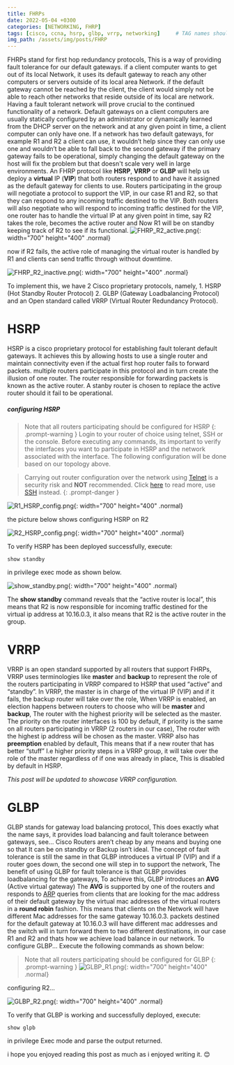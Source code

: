 ```yaml
---
title: FHRPs
date: 2022-05-04 +0300
categories: [NETWORKING, FHRP]
tags: [cisco, ccna, hsrp, glbp, vrrp, networking]     # TAG names should always be lowercase
img_path: /assets/img/posts/FHRP
---
```


FHRPs stand for first hop redundancy protocols, This is a way of providing fault
tolerance for our default gateways. if a client computer wants to get out of its
local Network, it uses its default gateway to reach any other computers or servers
outside of its local area Network. if the default gateway cannot be reached by the
client, the client would simply not be able to reach other networks that reside
outside of its local are network. Having a fault tolerant network will prove crucial
to the continued functionality of a network. Default gateways on a client
computers are usually statically configured by an administrator or dynamically
learned from the DHCP server on the network and at any given point in time, a
client computer can only have one. If a network has two default gateways, for
example R1 and R2 a client can use, it wouldn’t help since they can only use one
and wouldn’t be able to fall back to the second gateway if the primary gateway
fails to be operational, simply changing the default gateway on the host will fix the problem but that doesn't scale very well in large environments. An FHRP protocol like **HSRP**, **VRRP** or **GLBP** will help us deploy a **virtual** IP (**VIP**) that both routers respond to and have it assigned as the default gateway for clients to use. Routers participating in the group will negotiate a protocol to support the VIP, in our case R1 and R2, so that they can respond to any incoming traffic destined to the VIP. Both routers will also negotiate who will respond to incoming traffic destined for the VIP, one router has to handle the virtual IP at any given point in time, say R2 takes the role, becomes the active router and Now R1 will
be on standby keeping track of R2 to see if its functional.
![FHRP_R2_active.png](FHRP_R2_active.png){: width="700" height="400" .normal}

now if R2 fails, the active role of managing the virtual router is handled by R1 and clients can send traffic through without downtime.

![FHRP_R2_inactive.png](FHRP_R2_dead.png){: width="700" height="400" .normal}

To implement this, we have 2 Cisco proprietary protocols, namely, 1. HSRP (Hot Standby Router Protocol) 2. GLBP (Gateway Loadbalancing Protocol) and an Open standard called
VRRP (Virtual Router Redundancy Protocol).

# **HSRP**
HSRP is a cisco proprietary protocol for establishing fault tolerant default gateways.
It achieves this by allowing hosts to use a single router and maintain connectivity even if the actual first hop router fails to forward packets. multiple routers participate in this protocol and in turn create the illusion of one router. The router responsible for forwarding packets is known as the active router. A stanby router is chosen to replace the active router should it fail to be operational.

##### configuring HSRP
> Note that all routers participating should be configured for HSRP
{: .prompt-warning }
Login to your router of choice using telnet, SSH or the console. Before executing any commands, its important to verify the interfaces you want to participate in HSRP and the network associated with the interface. The following configuration will be done based on our topology above.

> Carrying out router configuration over the network using [Telnet](https://en.wikipedia.org/wiki/Telnet) is a security risk and **NOT** recommended. Click [here](https://en.wikipedia.org/wiki/Telnet#Security) to read more, use [SSH](https://en.wikipedia.org/wiki/Secure_Shell) instead.
{: .prompt-danger }

![R1_HSRP_config.png](R1_hsrp_config.png){: width="700" height="400" .normal}

the picture below shows configuring HSRP on R2

![R2_HSRP_config.png](R2_hsrp_config.png){: width="700" height="400" .normal}

To verify HSRP has been deployed successfully, execute:
```console
show standby
``` 
in privilege exec mode as shown below.

![show_standby.png](show_standby.png){: width="700" height="400" .normal}

The **show standby** command reveals that the “active router is local”, this means that R2 is now responsible for incoming traffic destined for the virtual ip address at 10.16.0.3, it also means that R2 is the active router in the group.

# **VRRP**

VRRP is an open standard supported by all routers that support FHRPs,
VRRP uses terminologies like **master** and **backup** to represent the role of the
routers participating in VRRP compared to HSRP that used “active” and “standby”.
In VRRP, the master is in charge of the virtual IP (VIP) and if it fails, the backup
router will take over the role, When VRRP is enabled, an election happens between
routers to choose who will be **master** and **backup**, The router with the highest
priority will be selected as the master. The priority on the router interfaces is 100 by default, if priority is the same on all routers participating in VRRP (2 routers in our case), The router with the highest ip address will be chosen as the master. VRRP also has
**preemption** enabled by default, This means that if a new router that has better
“stuff” I.e higher priority steps in a VRRP group, it will take over the role of the
master regardless of if one was already in place, This is disabled by default in
HSRP.

*This post will be updated to showcase VRRP configuration.*

# **GLBP**

GLBP stands for gateway load balancing protocol, This does exactly what the
name says, it provides load balancing and fault tolerance between gateways,
see... Cisco Routers aren’t cheap by any means and buying one so that It can be on
standby or Backup isn’t ideal. The concept of fault tolerance is still the same in
that GLBP introduces a virtual IP (VIP) and if a router goes down, the second one
will step in to support the network, The benefit of using GLBP for fault tolerance is
that GLBP provides loadbalancing for the gateways, To achieve this, GLBP
introduces an **AVG** (Active virtual gateway) The **AVG** is supported by one of the
routers and responds to [ARP](https://en.wikipedia.org/wiki/Address_Resolution_Protocol) queries from clients that are looking for the mac address of their default gateway by the virtual mac addresses of the virtual routers in a **round robin** fashion. This means that clients on the Network will have different Mac addresses for the same gateway 10.16.0.3. packets destined for the default gateway at 10.16.0.3 will have different mac addresses and the switch will in turn forward them to two different destinations, in our case R1 and R2 and thats how we achieve load balance in our network.
To configure GLBP... Execute the following commands as shown below:

> Note that all routers participating should be configured for GLBP
{: .prompt-warning }
![GLBP_R1.png](GLBP_R1.png){: width="700" height="400" .normal}

configuring R2...

![GLBP_R2.png](GLBP_R2.png){: width="700" height="400" .normal}

To verify that GLBP is working and successfully deployed, execute:
```console
show glpb
```
in privilege Exec mode and parse the output returned.

i hope you enjoyed reading this post as much as i enjoyed writing it. 😊